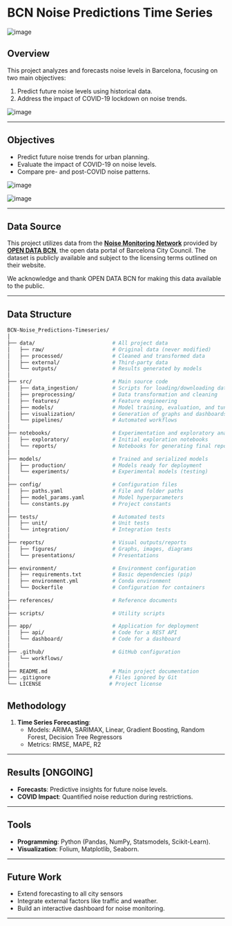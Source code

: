 # BCN Noise Predictions Time Series
![image](https://github.com/user-attachments/assets/b833be16-b936-4133-a35f-fc082f52df1f)

## Overview

This project analyzes and forecasts noise levels in Barcelona, focusing on two main objectives:

   1. Predict future noise levels using historical data.
   2. Address the impact of COVID-19 lockdown on noise trends.
     
![image](https://github.com/user-attachments/assets/0bb6c886-3ebd-4205-a828-84005ac59333)

---

## Objectives

- Predict future noise trends for urban planning.
- Evaluate the impact of COVID-19 on noise levels.
- Compare pre- and post-COVID noise patterns.

![image](https://github.com/user-attachments/assets/d60656c2-34c5-4312-8e2b-05163c169e7e)

![image](https://github.com/user-attachments/assets/3d5b70ac-ebb1-441a-8cb6-d317e3c5c141)

---

## Data Source

This project utilizes data from the **[Noise Monitoring Network](https://opendata-ajuntament.barcelona.cat/data/en/dataset/xarxasoroll-equipsmonitor-dades)** provided by **[OPEN DATA BCN](https://opendata-ajuntament.barcelona.cat/en/)**, the open data portal of Barcelona City Council. The dataset is publicly available and subject to the licensing terms outlined on their website.

We acknowledge and thank OPEN DATA BCN for making this data available to the public.

---

## Data Structure

```bash 
BCN-Noise_Predictions-Timeseries/
│
├── data/                         # All project data
│   ├── raw/                      # Original data (never modified)
│   ├── processed/                # Cleaned and transformed data
│   ├── external/                 # Third-party data 
│   └── outputs/                  # Results generated by models 
│
├── src/                          # Main source code
│   ├── data_ingestion/           # Scripts for loading/downloading data
│   ├── preprocessing/            # Data transformation and cleaning
│   ├── features/                 # Feature engineering
│   ├── models/                   # Model training, evaluation, and tuning
│   ├── visualization/            # Generation of graphs and dashboards
│   └── pipelines/                # Automated workflows 
│
├── notebooks/                    # Experimentation and exploratory analysis
│   ├── exploratory/              # Initial exploration notebooks
│   └── reports/                  # Notebooks for generating final reports
│
├── models/                       # Trained and serialized models
│   ├── production/               # Models ready for deployment
│   └── experiments/              # Experimental models (testing)
│
├── config/                       # Configuration files
│   ├── paths.yaml                # File and folder paths
│   ├── model_params.yaml         # Model hyperparameters
│   └── constants.py              # Project constants
│
├── tests/                        # Automated tests
│   ├── unit/                     # Unit tests
│   └── integration/              # Integration tests
│
├── reports/                      # Visual outputs/reports
│   ├── figures/                  # Graphs, images, diagrams
│   └── presentations/            # Presentations 
│
├── environment/                  # Environment configuration
│   ├── requirements.txt          # Basic dependencies (pip)
│   ├── environment.yml           # Conda environment
│   └── Dockerfile                # Configuration for containers
│
├── references/                   # Reference documents 
│
├── scripts/                      # Utility scripts 
│
├── app/                          # Application for deployment 
│   ├── api/                      # Code for a REST API 
│   └── dashboard/                # Code for a dashboard 
│
├── .github/                      # GitHub configuration 
│   └── workflows/                
│
├── README.md                     # Main project documentation
├── .gitignore                   # Files ignored by Git
└── LICENSE                      # Project license
```

## Methodology

1. **Time Series Forecasting**:
   - Models: ARIMA, SARIMAX, Linear, Gradient Boosting, Random Forest, Decision Tree Regressors
   - Metrics: RMSE, MAPE, R2

---

## Results [ONGOING]

- **Forecasts**: Predictive insights for future noise levels.
- **COVID Impact**: Quantified noise reduction during restrictions.

---

## Tools

- **Programming**: Python (Pandas, NumPy, Statsmodels, Scikit-Learn).
- **Visualization**: Folium, Matplotlib, Seaborn.

---

## Future Work

- Extend forecasting to all city sensors
- Integrate external factors like traffic and weather.
- Build an interactive dashboard for noise monitoring.

---


